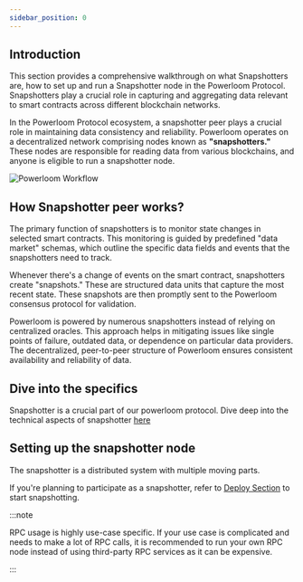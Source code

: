 ```yaml
---
sidebar_position: 0
---
```


## Introduction
This section provides a comprehensive walkthrough on what Snapshotters are, how to set up and run a Snapshotter node in the Powerloom Protocol. Snapshotters play a crucial role in capturing and aggregating data relevant to smart contracts across different blockchain networks.

In the Powerloom Protocol ecosystem, a snapshotter peer plays a crucial role in maintaining data consistency and reliability. Powerloom operates on a decentralized network comprising nodes known as **"snapshotters."** These nodes are responsible for reading data from various blockchains, and anyone is eligible to run a snapshotter node.

![Powerloom Workflow](/images/introduction-image.png)


## How Snapshotter peer works?

The primary function of snapshotters is to monitor state changes in selected smart contracts. This monitoring is guided by predefined "data market" schemas, which outline the specific data fields and events that the snapshotters need to track.

Whenever there's a change of events on the smart contract, snapshotters create "snapshots." These are structured data units that capture the most recent state. These snapshots are then promptly sent to the Powerloom consensus protocol for validation.

Powerloom is powered by numerous snapshotters instead of relying on centralized oracles. This approach helps in mitigating issues like single points of failure, outdated data, or dependence on particular data providers. The decentralized, peer-to-peer structure of Powerloom ensures consistent availability and reliability of data.


## Dive into the specifics
Snapshotter is a crucial part of our powerloom protocol. Dive deep into the technical aspects of snapshotter [here](/docs/Protocol/Specifications/Snapshotter/)

## Setting up the snapshotter node 

The snapshotter is a distributed system with multiple moving parts.

If you're planning to participate as a snapshotter, refer to [Deploy Section](/docs/Snapshotters/Running-a-snapshotter-node.md) to start snapshotting.


:::note

RPC usage is highly use-case specific. If your use case is complicated and needs to make a lot of RPC calls, it is recommended to run your own RPC node instead of using third-party RPC services as it can be expensive.

:::

